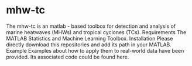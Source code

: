 # mhw-tc
The mhw-tc is an matlab - based toolbox for detection and analysis of marine heatwaves (MHWs) and tropical cyclones (TCs).
Requirements
The MATLAB Statistics and Machine Learning Toolbox.
Installation
Please directly download this repositories and add its path in your MATLAB.
Example
Examples about how to apply them to real-world data have been provided. Its associated code could be found here.
